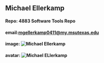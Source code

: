 ## Michael Ellerkamp
#### Repo: 4883 Software Tools Repo
#### email:mgellerkamp0411@my.msutexas.edu
#### image: ![Michael Ellerkamp](https://1drv.ms/i/s!AgUYGUWToba6gwQLHC0mda2O9-fE?e=vy5QWm)
#### avatar: ![Michael ELlerkamp](https://1drv.ms/i/s!AgUYGUWToba6gwQLHC0mda2O9-fE?e=cXPqhY)
